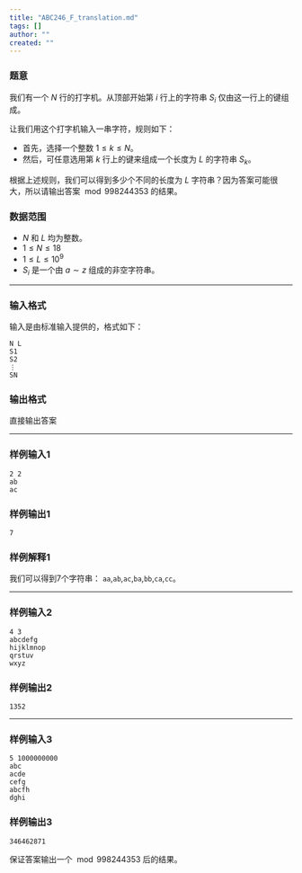 ```yaml
---
title: "ABC246_F_translation.md"
tags: []
author: ""
created: ""
---
```


### 题意 

我们有一个 $N$ 行的打字机。从顶部开始第 $i$ 行上的字符串 $S_i$ 仅由这一行上的键组成。

让我们用这个打字机输入一串字符，规则如下：

- 首先，选择一个整数 $1\leq k\leq N$。
- 然后，可任意选用第 $k$ 行上的键来组成一个长度为 $L$ 的字符串 $S_k$。

根据上述规则，我们可以得到多少个不同的长度为 $L$ 字符串？因为答案可能很大，所以请输出答案 $\bmod 998244353$ 的结果。 

### 数据范围

- $N$ 和 $L$ 均为整数。
- $1\leq N\leq 18$
- $1\leq L\leq10^9$
- $S_i$ 是一个由 $a\sim z$  组成的非空字符串。

---

### 输入格式

输入是由标准输入提供的，格式如下：

```
N L
S1
S2
⋮
SN
```



### 输出格式

直接输出答案

---

### 样例输入1

```
2 2
ab
ac
```



### 样例输出1

```
7
```



### 样例解释1

我们可以得到7个字符串： `aa`,`ab`,`ac`,`ba`,`bb`,`ca`,`cc`。

---

### 样例输入2

```
4 3
abcdefg
hijklmnop
qrstuv
wxyz
```



### 样例输出2

```
1352
```



------

### 样例输入3

```
5 1000000000
abc
acde
cefg
abcfh
dghi
```



### 样例输出3

```
346462871
```

保证答案输出一个 $\bmod 998244353$ 后的结果。

